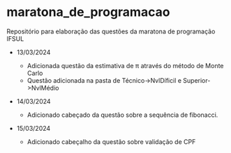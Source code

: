 # maratona_de_programacao

Repositório para elaboração das questões da maratona de programação IFSUL

- 13/03/2024

  - Adicionada questão da estimativa de π através do método de Monte Carlo
  - Questão adicionada na pasta de Técnico->NvlDíficil e Superior->NvlMédio

- 14/03/2024
  - Adicionado cabeçado da questão sobre a sequência de fibonacci.
- 15/03/2024
  - Adicionado cabeçalho da questão sobre validação de CPF
